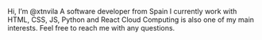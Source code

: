 Hi, I’m @xtnvila
A software developer from Spain
I currently work with HTML, CSS, JS, Python and React
Cloud Computing is also one of my main interests.
Feel free to reach me with any questions.

<!---
xtnvila/xtnvila is a ✨ special ✨ repository because its `README.md` (this file) appears on your GitHub profile.
You can click the Preview link to take a look at your changes.
--->
